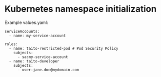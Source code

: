 # Kubernetes namespace initialization

Example values.yaml:

```
serviceAccounts:
  - name: my-service-account

roles:
  - name: taito-restricted-pod # Pod Security Policy
    subjects:
      - sa:my-service-account
  - name: taito-developer
    subjects:
      - user:jane.doe@mydomain.com
```
